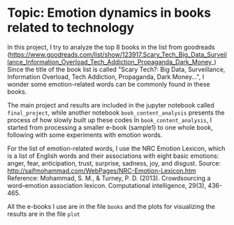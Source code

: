# Topic: Emotion dynamics in books related to technology
In this project, I try to analyze the top 8 books in the list from goodreads (https://www.goodreads.com/list/show/123917.Scary_Tech_Big_Data_Surveillance_Information_Overload_Tech_Addiction_Propaganda_Dark_Money_) Since the title of the book list is called "Scary Tech?: Big Data, Surveillance, Information Overload, Tech Addiction, Propaganda, Dark Money...", I wonder some emotion-related words can be commonly found in these books. 

The main project and results are included in the jupyter notebook called `final_project`, while another notebook `book_content_analysis` presents the process of how slowly built up these codes
In `book_content_analysis`, I started from processing a smaller e-book (sample1) to one whole book, following with some experiments with emotion words. 

For the list of emotion-related words, I use the NRC Emotion Lexicon, which is a list of English words and their associations with eight basic emotions: anger, fear, anticipation, trust, surprise, sadness, joy, and disgust. Source: http://saifmohammad.com/WebPages/NRC-Emotion-Lexicon.htm 
Reference: Mohammad, S. M., & Turney, P. D. (2013). Crowdsourcing a word–emotion association lexicon. Computational intelligence, 29(3), 436-465. 

All the e-books I use are in the file `books` and the plots for visualizing the results are in the file `plot`
